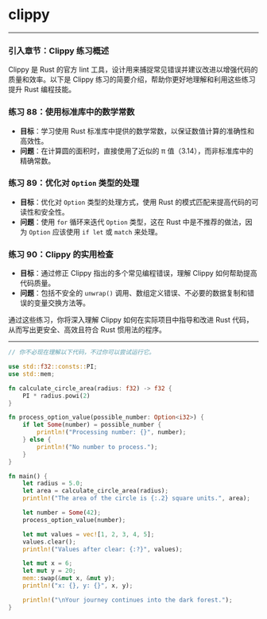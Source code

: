 # clippy

---

### 引入章节：Clippy 练习概述

Clippy 是 Rust 的官方 lint 工具，设计用来捕捉常见错误并建议改进以增强代码的质量和效率。以下是 Clippy 练习的简要介绍，帮助你更好地理解和利用这些练习提升 Rust 编程技能。

### 练习 88：使用标准库中的数学常数

- **目标**：学习使用 Rust 标准库中提供的数学常数，以保证数值计算的准确性和高效性。
- **问题**：在计算圆的面积时，直接使用了近似的 π 值（3.14），而非标准库中的精确常数。

### 练习 89：优化对 `Option` 类型的处理

- **目标**：优化对 `Option` 类型的处理方式，使用 Rust 的模式匹配来提高代码的可读性和安全性。
- **问题**：使用 `for` 循环来迭代 `Option` 类型，这在 Rust 中是不推荐的做法，因为 `Option` 应该使用 `if let` 或 `match` 来处理。

### 练习 90：Clippy 的实用检查

- **目标**：通过修正 Clippy 指出的多个常见编程错误，理解 Clippy 如何帮助提高代码质量。
- **问题**：包括不安全的 `unwrap()` 调用、数组定义错误、不必要的数据复制和错误的变量交换方法等。

通过这些练习，你将深入理解 Clippy 如何在实际项目中指导和改进 Rust 代码，从而写出更安全、高效且符合 Rust 惯用法的程序。

---

```rust
// 你不必现在理解以下代码，不过你可以尝试运行它。

use std::f32::consts::PI;
use std::mem;

fn calculate_circle_area(radius: f32) -> f32 {
    PI * radius.powi(2)
}

fn process_option_value(possible_number: Option<i32>) {
    if let Some(number) = possible_number {
        println!("Processing number: {}", number);
    } else {
        println!("No number to process.");
    }
}

fn main() {
    let radius = 5.0;
    let area = calculate_circle_area(radius);
    println!("The area of the circle is {:.2} square units.", area);

    let number = Some(42);
    process_option_value(number);

    let mut values = vec![1, 2, 3, 4, 5];
    values.clear(); 
    println!("Values after clear: {:?}", values);

    let mut x = 6;
    let mut y = 20;
    mem::swap(&mut x, &mut y); 
    println!("x: {}, y: {}", x, y);

    println!("\nYour journey continues into the dark forest.");
}

```

